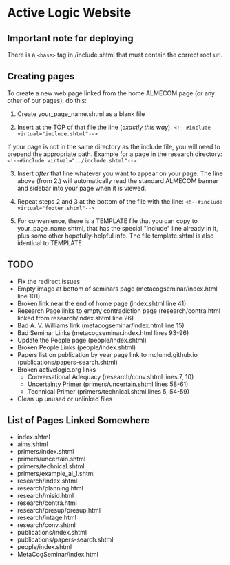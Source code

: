 # Active Logic Website
## Important note for deploying
There is a `<base>` tag in /include.shtml that must contain the correct root url.
## Creating pages
To create a new web page linked from the home ALMECOM page
(or any other of our pages), do this:

1. Create your_page_name.shtml as a blank file

2. Insert at the TOP of that file the line (*exactly this way*): `<!--#include virtual="include.shtml"-->`

If your page is not in the same directory as the include file, you will need to prepend the appropriate path. 
Example for a page in the research directory:
`<!--#include virtual="../include.shtml"-->`


3. Insert *after* that line whatever you want to appear on your
page.  The line above (from 2.) will automatically read the
standard ALMECOM banner and sidebar into your page when it is
viewed.

4. Repeat steps 2 and 3 at the bottom of the file with the line: `<!--#include virtual="footer.shtml"-->`

5. For convenience, there is a TEMPLATE file that you can copy
to your_page_name.shtml, that has the special "include" line
already in it, plus some other hopefully-helpful info.  The
file template.shtml is also identical to TEMPLATE.


## TODO

* Fix the redirect issues
* Empty image at bottom of seminars page (metacogseminar/index.html line 101)
* Broken link near the end of home page (index.shtml line 41)
* Research Page links to empty contradiction page (research/contra.html linked from research/index.shtml line 26)
* Bad A. V. Williams link (metacogseminar/index.html line 15)
* Bad Seminar Links (metacogseminar.index.html lines 93-96)
* Update the People page (people/index.shtml)
* Broken People Links (people/index.shtml)
* Papers list on publication by year page link to mclumd.github.io (publications/papers-search.shtml)
* Broken activelogic.org links
    * Conversational Adequacy (research/conv.shtml lines 7, 10)
    * Uncertainty Primer (primers/uncertain.shtml lines 58-61)
    * Technical Primer (primers/technical.shtml lines 5, 54-59)
* Clean up unused or unlinked files

## List of Pages Linked Somewhere
* index.shtml
* aims.shtml
* primers/index.shtml
* primers/uncertain.shtml
* primers/technical.shtml
* primers/example_al_1.shtml
* research/index.shtml
* research/planning.html
* research/misid.html
* research/contra.html
* research/presup/presup.html
* research/intage.html
* research/conv.shtml
* publications/index.shtml
* publications/papers-search.shtml
* people/index.shtml
* MetaCogSeminar/index.html
